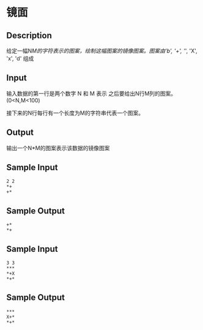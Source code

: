 # 镜面

## Description

给定一幅N*M的字符表示的图案，绘制这幅图案的镜像图案。图案由'b', '+', '*', 'X', 'x', 'd' 组成

## Input

输入数据的第一行是两个数字 N 和 M 表示 之后要给出N行M列的图案。(0<N,M<100)

接下来的N行每行有一个长度为M的字符串代表一个图案。

## Output

输出一个N*M的图案表示该数据的镜像图案

## Sample Input
```
2 2
*+
+*
```
## Sample Output
```
+*
*+
```

## Sample Input
```
3 3
***
*+X
*+*
```

## Sample Output
```
***
X+*
*+*
```
